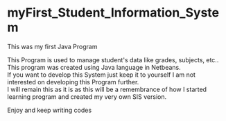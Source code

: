 # myFirst_Student_Information_System
This was my first Java Program

This Program is used to manage student's data like grades, subjects, etc..  
This program was created using Java language in Netbeans.  
If you want to develop this System just keep it to yourself I am not interested on developing this Program further.  
I will remain this as it is as this will be a remembrance of how I started learning program and created my very own SIS version.

Enjoy and keep writing codes
